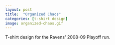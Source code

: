 ```yaml
---
layout: post
title:  "Organized Chaos"
categories: [t-shirt design]
image: organized-chaos.gif
---
```


T-shirt design for the Ravens' 2008-09 Playoff run.